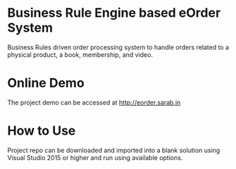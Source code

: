 # Business Rule Engine based eOrder System
 Business Rules driven order processing system to handle orders related to a physical product, a book, membership, and video.

# Online Demo
 The project demo can be accessed at http://eorder.sarab.in

# How to Use
Project repo can be downloaded and imported into a blank solution using Visual Studio 2015 or higher and run using available options.


